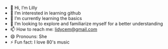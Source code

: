 - 👋 Hi, I’m Lilly
- 👀 I’m interested in learning github
- 🌱 I’m currently learning the basics
- 💞️ I’m looking to explore and familiarize myself for a better understanding
- 📫 How to reach me: lidycem@gmail.com
- 😄 Pronouns: She
- ⚡ Fun fact: I love 80's music

<!---
LidyceM5698/LidyceM5698 is a ✨ special ✨ repository because its `README.md` (this file) appears on your GitHub profile.
You can click the Preview link to take a look at your changes.
--->
